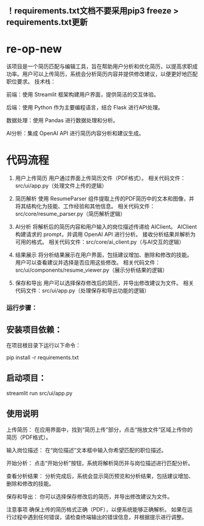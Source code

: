 ## ！requirements.txt文档不要采用pip3 freeze > requirements.txt更新

# re-op-new

该项目是一个简历匹配与编辑工具，旨在帮助用户分析和优化简历，以提高求职成功率。用户可以上传简历，系统会分析简历内容并提供修改建议，以便更好地匹配职位要求。
技术栈：

前端：使用 Streamlit 框架构建用户界面，提供简洁的交互体验。

后端：使用 Python 作为主要编程语言，结合 Flask 进行API处理。

数据处理：使用 Pandas 进行数据处理和分析。

AI分析：集成 OpenAI API 进行简历内容分析和建议生成。

# 代码流程
1. 用户上传简历
用户通过界面上传简历文件（PDF格式）。
相关代码文件：src/ui/app.py（处理文件上传的逻辑）

2. 简历解析
使用 ResumeParser 组件提取上传的PDF简历中的文本和图像，并将其结构化为技能、工作经验和其他信息。
相关代码文件：src/core/resume_parser.py（简历解析逻辑）

3. AI分析
将解析后的简历内容和用户输入的岗位描述传递给 AIClient。
AIClient 构建请求的 prompt，并调用 OpenAI API 进行分析。
接收分析结果并解析为可用的格式。
相关代码文件：src/core/ai_client.py（与AI交互的逻辑）

4. 结果展示
将分析结果展示在用户界面，包括建议增加、删除和修改的技能。
用户可以查看建议并选择是否应用这些修改。
相关代码文件：src/ui/components/resume_viewer.py（展示分析结果的逻辑）

5. 保存和导出
用户可以选择保存修改后的简历，并导出修改建议为文件。
相关代码文件：src/ui/app.py（处理保存和导出功能的逻辑）

### 运行步骤：
## 安装项目依赖：
在项目根目录下运行以下命令：

pip install -r requirements.txt

## 启动项目：

streamlit run src/ui/app.py



## 使用说明
上传简历：
在应用界面中，找到“简历上传”部分，点击“拖放文件”区域上传你的简历（PDF格式）。

输入岗位描述：
在“岗位描述”文本框中输入你希望匹配的职位描述。

开始分析：
点击“开始分析”按钮，系统将解析简历并与岗位描述进行匹配分析。

查看分析结果：
分析完成后，系统会显示简历预览和分析结果，包括建议增加、删除和修改的技能。

保存和导出：
你可以选择保存修改后的简历，并导出修改建议为文件。

注意事项
确保上传的简历格式正确（PDF），以便系统能够正确解析。
如果在运行过程中遇到任何错误，请检查终端输出的错误信息，并根据提示进行调整。



